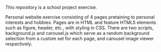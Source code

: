 This repository is a school project exercise.

Personal website exercise consisting of 4 pages pretaining to personal interests and hobbies.
Pages are in HTML and feature HTML5 elements such as figure, header, etc., with styling in CSS.
There are two scripts, background.js and carousel.js which serve as a random background selection from a custom set for each page, and carousel image viewer respectively.
